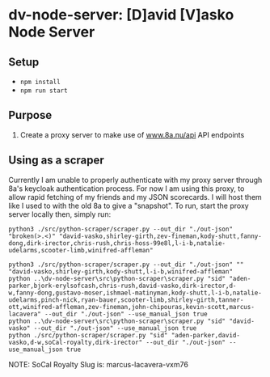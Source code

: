 # dv-node-server: [D]avid [V]asko Node Server

## Setup
* <code>npm install</code>
* <code>npm run start</code>

## Purpose
1) Create a proxy server to make use of www.8a.nu/api API endpoints

## Using as a scraper
Currently I am unable to properly authenticate with my proxy server through 8a's keycloak authentication process. For now I am using this proxy,
to allow rapid fetching of my friends and my JSON scorecards. I will host them like I used to with the old 8a to give a "snapshot". To run, start the proxy server locally then, simply run:
```
python3 ./src/python-scraper/scraper.py --out_dir "./out-json" "broken(>.<)" "david-vasko,shirley-girth,zev-fineman,kody-shutt,fanny-dong,dirk-irector,chris-rush,chris-hoss-99e8l,l-i-b,natalie-udelarms,scooter-limb,winifred-affleman"
```
```
python3 ./src/python-scraper/scraper.py --out_dir "./out-json" "" "david-vasko,shirley-girth,kody-shutt,l-i-b,winifred-affleman"
python ..\dv-node-server\src\python-scraper\scraper.py "sid" "aden-parker,bjork-erylsofcash,chris-rush,david-vasko,dirk-irector,d-w,fanny-dong,gustavo-moser,ishmael-matinyman,kody-shutt,l-i-b,natalie-udelarms,pinch-nick,ryan-bauer,scooter-limb,shirley-girth,tanner-ott,winifred-affleman,zev-fineman,john-chipouras,kevin-scott,marcus-lacavera" --out_dir "./out-json" --use_manual_json true
python ..\dv-node-server\src\python-scraper\scraper.py "sid" "david-vasko" --out_dir "./out-json" --use_manual_json true
python ./src/python-scraper/scraper.py "sid" "aden-parker,david-vasko,d-w,soCal-royalty,dirk-irector" --out_dir "./out-json" --use_manual_json true
```
NOTE: SoCal Royalty Slug is: marcus-lacavera-vxm76